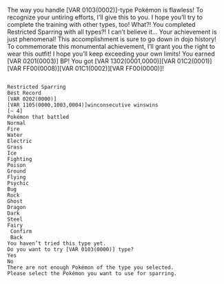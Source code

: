 The way you handle [VAR 0103(0002)]-type Pokémon is flawless!
To recognize your untiring efforts, I’ll give this to you.
I hope you’ll try to complete the training with other types, too!
What?! You completed Restricted Sparring with all types?!
I can’t believe it... Your achievement is just phenomenal!
This accomplishment is sure to go down in dojo history! To commemorate this monumental achievement, I’ll grant you the right to wear this outfit!
I hope you’ll keep exceeding your own limits!
You earned [VAR 0201(0003)] BP!
You got [VAR 1302(0001,0000)][VAR 01C2(0001)] [VAR FF00(0008)][VAR 01C1(0002)][VAR FF00(0000)]!
~~~~~~~~~~~~~~~

Restricted Sparring
Best Record
[VAR 0202(0000)]
[VAR 1105(0000,1003,0004)]winconsecutive winswins
[~ 4]
Pokémon that battled
Normal
Fire
Water
Electric
Grass
Ice
Fighting
Poison
Ground
Flying
Psychic
Bug
Rock
Ghost
Dragon
Dark
Steel
Fairy
 Confirm
 Back
You haven’t tried this type yet.
Do you want to try [VAR 0103(0000)] type?
Yes
No
There are not enough Pokémon of the type you selected.
Please select the Pokémon you want to use for sparring.
